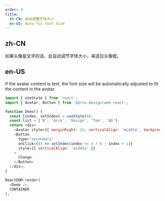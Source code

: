 ```yaml
---
order: 4
title:
  zh-CN: 自动调整字体大小
  en-US: Auto fix font Size
---
```


## zh-CN

如果头像是文字的话，会自动调节字体大小，来适应头像框。

## en-US

If the avatar content is text, the font size will be automatically adjusted to fit the content in the avatar.

```js
import { useState } from 'react';
import { Avatar, Button } from '@arco-design/web-react';

function Demo() {
  const [index, setIndex] = useState(0);
  const list = ['B', 'Arco', 'Design', 'Tom', 'AD'];
  return <div>
    <Avatar style={{ marginRight: 24, verticalAlign: 'middle', backgroundColor: '#14a9f8' }}>{list[index]}</Avatar>
    <Button
      type="secondary"
      onClick={() => setIndex(index >= 4 ? 0 : index + 1)}
      style={{ verticalAlign: 'middle' }}
    >
      Change
    </Button>
  </div>;
}

ReactDOM.render(
  <Demo />,
  CONTAINER
);
```
